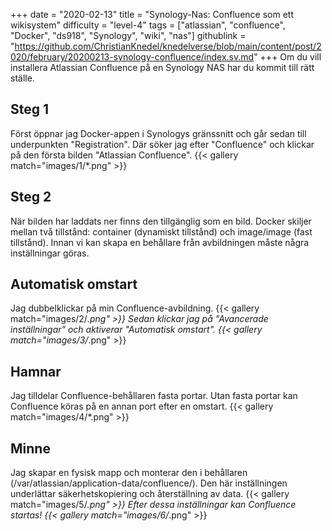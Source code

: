 +++
date = "2020-02-13"
title = "Synology-Nas: Confluence som ett wikisystem"
difficulty = "level-4"
tags = ["atlassian", "confluence", "Docker", "ds918", "Synology", "wiki", "nas"]
githublink = "https://github.com/ChristianKnedel/knedelverse/blob/main/content/post/2020/february/20200213-synology-confluence/index.sv.md"
+++
Om du vill installera Atlassian Confluence på en Synology NAS har du kommit till rätt ställe.
## Steg 1
Först öppnar jag Docker-appen i Synologys gränssnitt och går sedan till underpunkten "Registration". Där söker jag efter "Confluence" och klickar på den första bilden "Atlassian Confluence".
{{< gallery match="images/1/*.png" >}}

## Steg 2
När bilden har laddats ner finns den tillgänglig som en bild. Docker skiljer mellan två tillstånd: container (dynamiskt tillstånd) och image/image (fast tillstånd). Innan vi kan skapa en behållare från avbildningen måste några inställningar göras.
## Automatisk omstart
Jag dubbelklickar på min Confluence-avbildning.
{{< gallery match="images/2/*.png" >}}
Sedan klickar jag på "Avancerade inställningar" och aktiverar "Automatisk omstart".
{{< gallery match="images/3/*.png" >}}

## Hamnar
Jag tilldelar Confluence-behållaren fasta portar. Utan fasta portar kan Confluence köras på en annan port efter en omstart.
{{< gallery match="images/4/*.png" >}}

## Minne
Jag skapar en fysisk mapp och monterar den i behållaren (/var/atlassian/application-data/confluence/). Den här inställningen underlättar säkerhetskopiering och återställning av data.
{{< gallery match="images/5/*.png" >}}
Efter dessa inställningar kan Confluence startas!
{{< gallery match="images/6/*.png" >}}